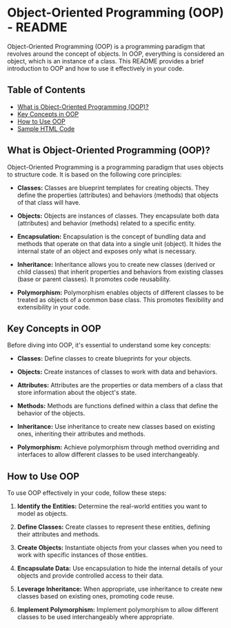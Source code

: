# Object-Oriented Programming (OOP) - README

Object-Oriented Programming (OOP) is a programming paradigm that revolves around the concept of objects. In OOP, everything is considered an object, which is an instance of a class. This README provides a brief introduction to OOP and how to use it effectively in your code.

## Table of Contents

- [What is Object-Oriented Programming (OOP)?](#what-is-oop)
- [Key Concepts in OOP](#key-concepts-in-oop)
- [How to Use OOP](#how-to-use-oop)
- [Sample HTML Code](#sample-html-code)

## What is Object-Oriented Programming (OOP)?

Object-Oriented Programming is a programming paradigm that uses objects to structure code. It is based on the following core principles:

- **Classes:** Classes are blueprint templates for creating objects. They define the properties (attributes) and behaviors (methods) that objects of that class will have.

- **Objects:** Objects are instances of classes. They encapsulate both data (attributes) and behavior (methods) related to a specific entity.

- **Encapsulation:** Encapsulation is the concept of bundling data and methods that operate on that data into a single unit (object). It hides the internal state of an object and exposes only what is necessary.

- **Inheritance:** Inheritance allows you to create new classes (derived or child classes) that inherit properties and behaviors from existing classes (base or parent classes). It promotes code reusability.

- **Polymorphism:** Polymorphism enables objects of different classes to be treated as objects of a common base class. This promotes flexibility and extensibility in your code.

## Key Concepts in OOP

Before diving into OOP, it's essential to understand some key concepts:

- **Classes:** Define classes to create blueprints for your objects.

- **Objects:** Create instances of classes to work with data and behaviors.

- **Attributes:** Attributes are the properties or data members of a class that store information about the object's state.

- **Methods:** Methods are functions defined within a class that define the behavior of the objects.

- **Inheritance:** Use inheritance to create new classes based on existing ones, inheriting their attributes and methods.

- **Polymorphism:** Achieve polymorphism through method overriding and interfaces to allow different classes to be used interchangeably.

## How to Use OOP

To use OOP effectively in your code, follow these steps:

1. **Identify the Entities:** Determine the real-world entities you want to model as objects.

2. **Define Classes:** Create classes to represent these entities, defining their attributes and methods.

3. **Create Objects:** Instantiate objects from your classes when you need to work with specific instances of those entities.

4. **Encapsulate Data:** Use encapsulation to hide the internal details of your objects and provide controlled access to their data.

5. **Leverage Inheritance:** When appropriate, use inheritance to create new classes based on existing ones, promoting code reuse.

6. **Implement Polymorphism:** Implement polymorphism to allow different classes to be used interchangeably where appropriate.


